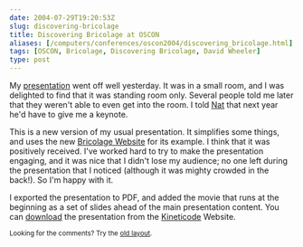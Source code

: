 ```yaml
--- 
date: 2004-07-29T19:20:53Z
slug: discovering-bricolage
title: Discovering Bricolage at OSCON
aliases: [/computers/conferences/oscon2004/discovering_bricolage.html]
tags: [OSCON, Bricolage, Discovering Bricolage, David Wheeler]
type: post
---
```


<p>My <a href="http://conferences.oreillynet.com/cs/os2004/view/e_sess/5312" title="Discovering Bricolage Description">presentation</a> went off well yesterday. It was in a small room, and I was delighted to find that it was standing room only. Several people told me later that they weren't able to even get into the room. I told <a href="http://use.perl.org/~gnat/journal/" title="Nat's Journal">Nat</a> that next year he'd have to give me a keynote.</p>

<p>This is a new version of my usual presentation. It simplifies some things, and uses the new <a href="http://www.bricolage.cc/" title="Bricolage Website">Bricolage Website</a> for its example. I think that it was positively received. I've worked hard to try to make the presentation engaging, and it was nice that I didn't lose my audience; no one left during the presentation that I noticed (although it was mighty crowded in the back!). So I'm happy with it.</p>

<p>I exported the presentation to PDF, and added the movie that runs at the beginning as a set of slides ahead of the main presentation content. You can <a href="http://www.kineticode.com/docs/discovering_bricolage.pdf" title="Download discovering_bricolage.pdf">download</a> the presentation from the <a href="http://www.kineticode.com/" title="Kineticode Website">Kineticode</a> Website.</p>

<p class="past"><small>Looking for the comments? Try the <a rel="nofollow" href="//past.justatheory.com/computers/conferences/oscon2004/discovering_bricolage.html">old layout</a>.</small></p>


